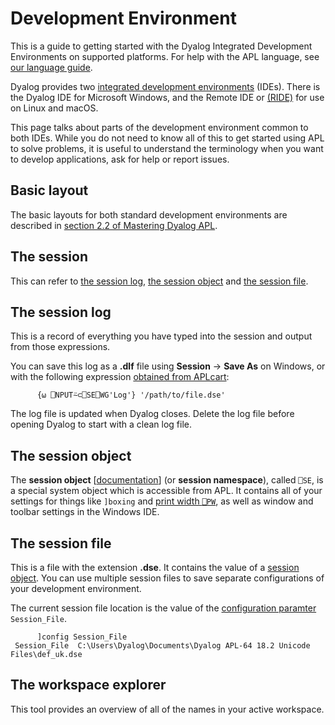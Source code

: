 # Development Environment
This is a guide to getting started with the Dyalog Integrated Development Environments on supported platforms. For help with the APL language, see [our language guide](/language/index.md).

Dyalog provides two [integrated development environments]() (IDEs). There is the Dyalog IDE for Microsoft Windows, and the Remote IDE or [(RIDE)]() for use on Linux and macOS.

This page talks about parts of the development environment common to both IDEs. While you do not need to know all of this to get started using APL to solve problems, it is useful to understand the terminology when you want to develop applications, ask for help or report issues.

## Basic layout
The basic layouts for both standard development environments are described in [section 2.2 of Mastering Dyalog APL](https://mastering.dyalog.com/Getting-Started.html#first-contact).

## The session
This can refer to [the session log](#the-session-log), [the session object](#the-session-object) and [the session file](#the-session-file).

## The session log
This is a record of everything you have typed into the session and output from those expressions.

You can save this log as a **.dlf** file using **Session** → **Save As** on Windows, or with the following expression [obtained from APLcart](https://aplcart.info/?q=save%20session%20file#):

```APL
      {⍵ ⎕NPUT⍨⊂⎕SE⎕WG'Log'} '/path/to/file.dse'
```

The log file is updated when Dyalog closes. Delete the log file before opening Dyalog to start with a clean log file.

## The session object
The **session object** [[documentation](http://help.dyalog.com/latest/#UserGuide/The%20APL%20Environment/Session%20Object.htm)] (or **session namespace**), called `⎕SE`, is a special system object which is accessible from APL. It contains all of your settings for things like `]boxing` and [print width `⎕PW`](), as well as window and toolbar settings in the Windows IDE.

## The session file
This is a file with the extension **.dse**. It contains the value of a [session object](#the-session-object). You can use multiple session files to save separate configurations of your development environment.

The current session file location is the value of the [configuration paramter](http://help.dyalog.com/latest/#UserGuide/Installation%20and%20Configuration/Configuration%20Parameters/session_file.htm) `Session_File`.

```APL
      ]config Session_File
 Session_File  C:\Users\Dyalog\Documents\Dyalog APL-64 18.2 Unicode Files\def_uk.dse 
```

## The workspace explorer
This tool provides an overview of all of the names in your active workspace.